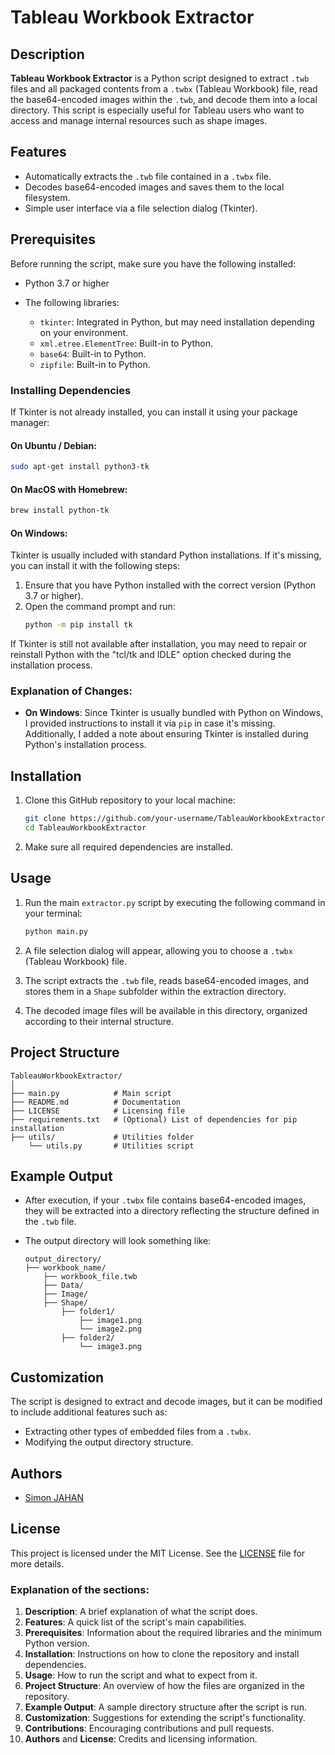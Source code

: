 # Tableau Workbook Extractor

## Description

**Tableau Workbook Extractor** is a Python script designed to extract `.twb` files and all packaged contents from a `.twbx` (Tableau Workbook) file, read the base64-encoded images within the `.twb`, and decode them into a local directory. This script is especially useful for Tableau users who want to access and manage internal resources such as shape images.

## Features

- Automatically extracts the `.twb` file contained in a `.twbx` file.
- Decodes base64-encoded images and saves them to the local filesystem.
- Simple user interface via a file selection dialog (Tkinter).

## Prerequisites

Before running the script, make sure you have the following installed:

- Python 3.7 or higher
- The following libraries:

  - `tkinter`: Integrated in Python, but may need installation depending on your environment.
  - `xml.etree.ElementTree`: Built-in to Python.
  - `base64`: Built-in to Python.
  - `zipfile`: Built-in to Python.

### Installing Dependencies

If Tkinter is not already installed, you can install it using your package manager:

#### On Ubuntu / Debian:
```bash
sudo apt-get install python3-tk
```

#### On MacOS with Homebrew:
```bash
brew install python-tk
```

#### On Windows:
Tkinter is usually included with standard Python installations. If it's missing, you can install it with the following steps:

1. Ensure that you have Python installed with the correct version (Python 3.7 or higher).
2. Open the command prompt and run:
   ```bash
   python -m pip install tk
   ```

If Tkinter is still not available after installation, you may need to repair or reinstall Python with the "tcl/tk and IDLE" option checked during the installation process.

### Explanation of Changes:

- **On Windows**: Since Tkinter is usually bundled with Python on Windows, I provided instructions to install it via `pip` in case it's missing. Additionally, I added a note about ensuring Tkinter is installed during Python's installation process.

## Installation

1. Clone this GitHub repository to your local machine:
   ```bash
   git clone https://github.com/your-username/TableauWorkbookExtractor.git
   cd TableauWorkbookExtractor
   ```

2. Make sure all required dependencies are installed.

## Usage

1. Run the main `extractor.py` script by executing the following command in your terminal:

   ```bash
   python main.py
   ```

2. A file selection dialog will appear, allowing you to choose a `.twbx` (Tableau Workbook) file.

3. The script extracts the `.twb` file, reads base64-encoded images, and stores them in a `Shape` subfolder within the extraction directory.

4. The decoded image files will be available in this directory, organized according to their internal structure.

## Project Structure

```
TableauWorkbookExtractor/
│
├── main.py            # Main script
├── README.md          # Documentation
├── LICENSE            # Licensing file
├── requirements.txt   # (Optional) List of dependencies for pip installation
├── utils/             # Utilities folder
    └── utils.py       # Utilities script
```

## Example Output

- After execution, if your `.twbx` file contains base64-encoded images, they will be extracted into a directory reflecting the structure defined in the `.twb` file.
- The output directory will look something like:

  ```
  output_directory/
  ├── workbook_name/
      ├── workbook_file.twb
      ├── Data/
      ├── Image/
      ├── Shape/
          ├── folder1/
              ├── image1.png
              └── image2.png
          ├── folder2/
              └── image3.png
  ```

## Customization

The script is designed to extract and decode images, but it can be modified to include additional features such as:

- Extracting other types of embedded files from a `.twbx`.
- Modifying the output directory structure.

## Authors

- [Simon JAHAN](https://github.com/your-username)

## License

This project is licensed under the MIT License. See the [LICENSE](./LICENSE) file for more details.

### Explanation of the sections:

1. **Description**: A brief explanation of what the script does.
2. **Features**: A quick list of the script's main capabilities.
3. **Prerequisites**: Information about the required libraries and the minimum Python version.
4. **Installation**: Instructions on how to clone the repository and install dependencies.
5. **Usage**: How to run the script and what to expect from it.
6. **Project Structure**: An overview of how the files are organized in the repository.
7. **Example Output**: A sample directory structure after the script is run.
8. **Customization**: Suggestions for extending the script's functionality.
9. **Contributions**: Encouraging contributions and pull requests.
10. **Authors** and **License**: Credits and licensing information.
